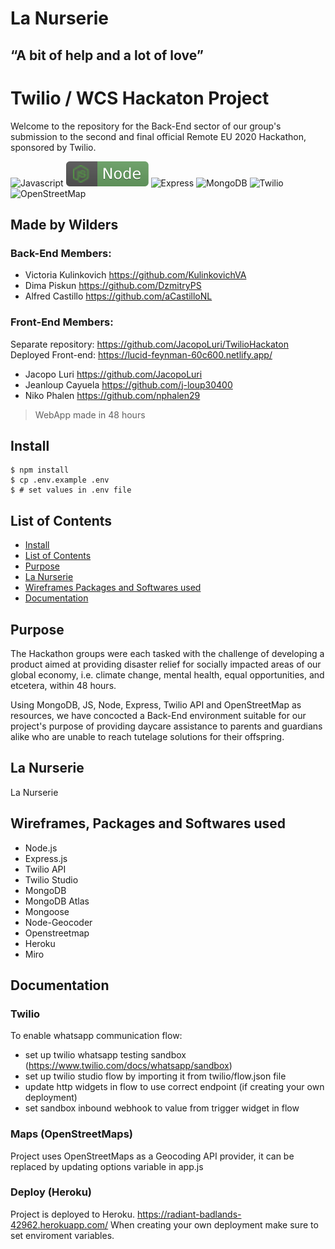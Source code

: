 # La Nurserie

## “A bit of help and a lot of love”

# Twilio / WCS Hackaton Project

Welcome to the repository for the Back-End sector of our group's submission to the second and final official Remote EU 2020 Hackathon, sponsored by Twilio.

![Javascript](https://aleen42.github.io/badges/src/javascript.svg)
![Node](https://github.com/aleen42/badges/blob/master/src/node.svg)
![Express](https://img.shields.io/badge/JS-Express-red)
![MongoDB](https://img.shields.io/badge/db-MongoDB-blue)
![Twilio](https://img.shields.io/badge/API-twilio-red)
![OpenStreetMap](https://img.shields.io/badge/map-OpenStreetMap-green)

## Made by Wilders

### Back-End Members:

- Victoria Kulinkovich https://github.com/KulinkovichVA
- Dima Piskun https://github.com/DzmitryPS
- Alfred Castillo https://github.com/aCastilloNL

### Front-End Members:

Separate repository: https://github.com/JacopoLuri/TwilioHackaton
Deployed Front-end: https://lucid-feynman-60c600.netlify.app/

- Jacopo Luri https://github.com/JacopoLuri
- Jeanloup Cayuela https://github.com/j-loup30400
- Niko Phalen https://github.com/nphalen29

> WebApp made in 48 hours

## Install

```
$ npm install
$ cp .env.example .env
$ # set values in .env file

```

## List of Contents

- [Install](#install)
- [List of Contents](#list-of-contents)
- [Purpose](#purpose)
- [La Nurserie](#la-nurserie)
- [Wireframes Packages and Softwares used](#wireframes-packages-and-softwares-used)
- [Documentation](#documentation)

## Purpose

The Hackathon groups were each tasked with the challenge of developing a product aimed at providing disaster relief for socially impacted areas of our global economy, i.e. climate change, mental health, equal opportunities, and etcetera, within 48 hours.

Using MongoDB, JS, Node, Express, Twilio API and OpenStreetMap as resources, we have concocted a Back-End environment suitable for our project's purpose of providing daycare assistance to parents and guardians alike who are unable to reach tutelage solutions for their offspring.

## La Nurserie

La Nurserie

## Wireframes, Packages and Softwares used

- Node.js
- Express.js
- Twilio API
- Twilio Studio
- MongoDB
- MongoDB Atlas
- Mongoose
- Node-Geocoder
- Openstreetmap
- Heroku
- Miro

## Documentation

### Twilio

To enable whatsapp communication flow:

- set up twilio whatsapp testing sandbox (https://www.twilio.com/docs/whatsapp/sandbox)
- set up twilio studio flow by importing it from twilio/flow.json file
- update http widgets in flow to use correct endpoint (if creating your own deployment)
- set sandbox inbound webhook to value from trigger widget in flow

### Maps (OpenStreetMaps)

Project uses OpenStreetMaps as a Geocoding API provider, it can be replaced by updating options variable in app.js

### Deploy (Heroku)

Project is deployed to Heroku. https://radiant-badlands-42962.herokuapp.com/
When creating your own deployment make sure to set enviroment variables.
